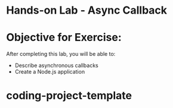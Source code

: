 # Hands-on Lab - Async Callback 

# Objective for Exercise:
After completing this lab, you will be able to:

- Describe asynchronous callbacks
- Create a Node.js application


# coding-project-template
